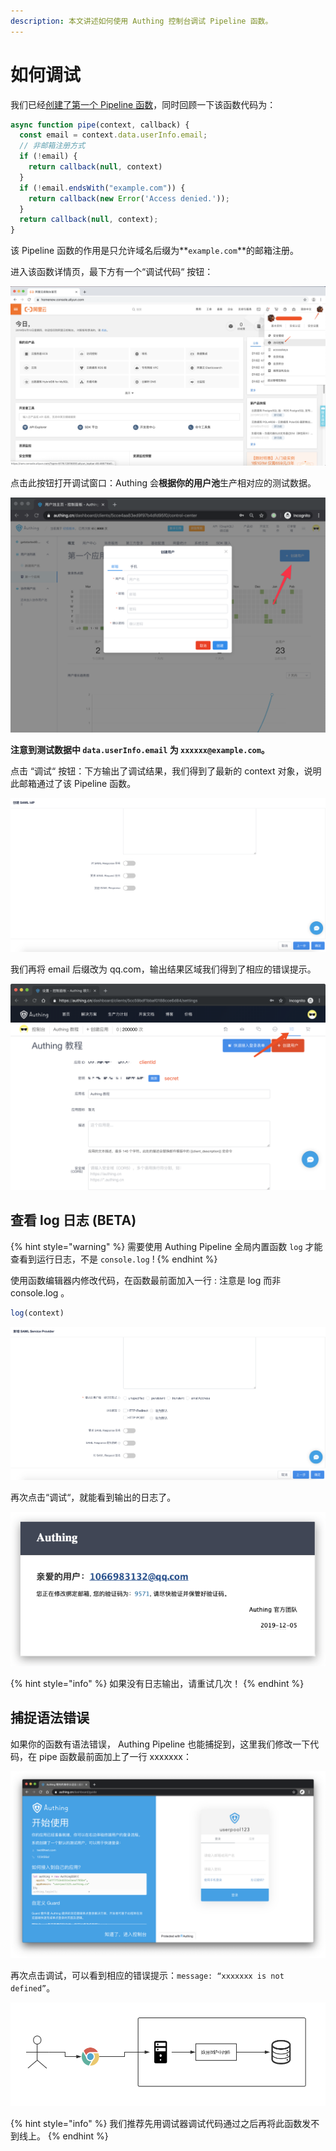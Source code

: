 ```yaml
---
description: 本文讲述如何使用 Authing 控制台调试 Pipeline 函数。
---
```


# 如何调试

我们已经[创建了第一个 Pipeline 函数](write-your-first-pipeline-function.md)，同时回顾一下该函数代码为：

```javascript
async function pipe(context, callback) {
  const email = context.data.userInfo.email;
  // 非邮箱注册方式
  if (!email) {
    return callback(null, context)
  }
  if (!email.endsWith("example.com")) {
    return callback(new Error('Access denied.'));
  }
  return callback(null, context);
}
```

该 Pipeline 函数的作用是只允许域名后缀为**`example.com`**的邮箱注册。

进入该函数详情页，最下方有一个“调试代码“ 按钮：

![](../../.gitbook/assets/image%20%2862%29.png)

点击此按钮打开调试窗口：Authing 会**根据你的用户池**生产相对应的测试数据。

![](../../.gitbook/assets/image%20%28382%29.png)

**注意到测试数据中 `data.userInfo.email` 为  `xxxxxx@example.com`。**

点击 “调试“ 按钮：下方输出了调试结果，我们得到了最新的 context 对象，说明此邮箱通过了该 Pipeline 函数。

![](../../.gitbook/assets/image%20%2867%29.png)

我们再将 email 后缀改为 qq.com，输出结果区域我们得到了相应的错误提示。

![](../../.gitbook/assets/image%20%28185%29.png)

## 查看 log 日志 \(BETA\) <a id="log"></a>

{% hint style="warning" %}
需要使用  Authing Pipeline 全局内置函数 `log` 才能查看到运行日志，不是 `console.log` !
{% endhint %}

使用函数编辑器内修改代码，在函数最前面加入一行 : 注意是 log 而非 console.log 。

```javascript
log(context)
```

![](../../.gitbook/assets/image%20%2861%29.png)

再次点击“调试“，就能看到输出的日志了。

![](../../.gitbook/assets/image%20%2825%29.png)

{% hint style="info" %}
如果没有日志输出，请重试几次！
{% endhint %}

## 捕捉语法错误 <a id="syntax-error"></a>

如果你的函数有语法错误， Authing Pipeline 也能捕捉到，这里我们修改一下代码，在 pipe 函数最前面加上了一行 xxxxxxx：

![](../../.gitbook/assets/image%20%28459%29.png)

再次点击调试，可以看到相应的错误提示：`message: “xxxxxxx is not defined”`。

![](../../.gitbook/assets/image%20%28168%29.png)

{% hint style="info" %}
我们推荐先用调试器调试代码通过之后再将此函数发不到线上。
{% endhint %}



